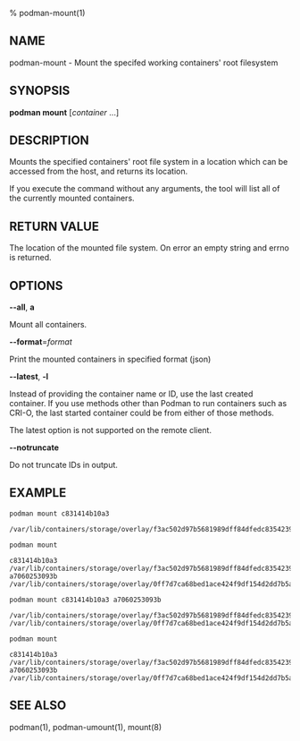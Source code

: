 % podman-mount(1)

## NAME
podman\-mount - Mount the specifed working containers' root filesystem

## SYNOPSIS
**podman mount** [*container* ...]

## DESCRIPTION
Mounts the specified containers' root file system in a location which can be
accessed from the host, and returns its location.

If you execute the command without any arguments, the tool will list all of the
currently mounted containers.

## RETURN VALUE
The location of the mounted file system.  On error an empty string and errno is
returned.

## OPTIONS

**--all**, **a**

Mount all containers.

**--format**=*format*

Print the mounted containers in specified format (json)

**--latest**, **-l**

Instead of providing the container name or ID, use the last created container.
If you use methods other than Podman to run containers such as CRI-O, the last
started container could be from either of those methods.

The latest option is not supported on the remote client.

**--notruncate**

Do not truncate IDs in output.

## EXAMPLE

```
podman mount c831414b10a3

/var/lib/containers/storage/overlay/f3ac502d97b5681989dff84dfedc8354239bcecbdc2692f9a639f4e080a02364/merged
```

```
podman mount

c831414b10a3 /var/lib/containers/storage/overlay/f3ac502d97b5681989dff84dfedc8354239bcecbdc2692f9a639f4e080a02364/merged
a7060253093b /var/lib/containers/storage/overlay/0ff7d7ca68bed1ace424f9df154d2dd7b5a125c19d887f17653cbcd5b6e30ba1/merged
```
```
podman mount c831414b10a3 a7060253093b

/var/lib/containers/storage/overlay/f3ac502d97b5681989dff84dfedc8354239bcecbdc2692f9a639f4e080a02364/merged
/var/lib/containers/storage/overlay/0ff7d7ca68bed1ace424f9df154d2dd7b5a125c19d887f17653cbcd5b6e30ba1/merged
```

```
podman mount

c831414b10a3 /var/lib/containers/storage/overlay/f3ac502d97b5681989dff84dfedc8354239bcecbdc2692f9a639f4e080a02364/merged
a7060253093b /var/lib/containers/storage/overlay/0ff7d7ca68bed1ace424f9df154d2dd7b5a125c19d887f17653cbcd5b6e30ba1/merged
```

## SEE ALSO
podman(1), podman-umount(1), mount(8)
